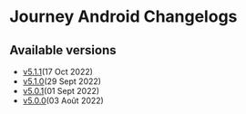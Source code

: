 # Journey Android Changelogs

## Available versions

* [v5.1.1](releases/5.1.1/index.md)(17 Oct 2022)
* [v5.1.0](releases/5.1.0/index.md)(29 Sept 2022)
* [v5.0.1](releases/5.0.1/index.md)(01 Sept 2022)
* [v5.0.0](releases/5.0.0/index.md)(03 Août 2022)
